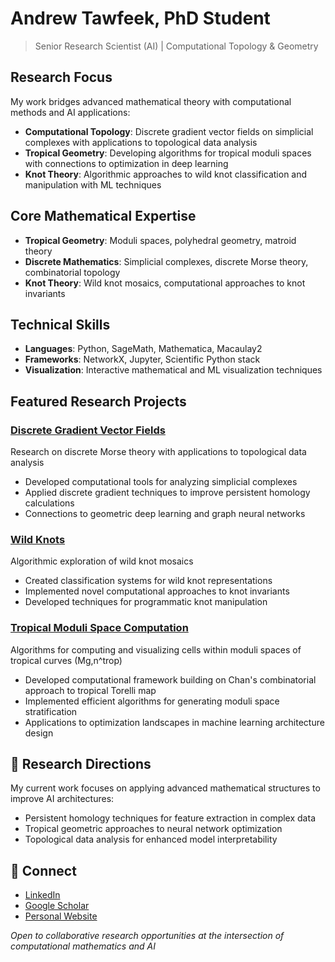 # Andrew Tawfeek, PhD Student

> Senior Research Scientist (AI) | Computational Topology & Geometry

## Research Focus

My work bridges advanced mathematical theory with computational methods and AI applications:

- **Computational Topology**: Discrete gradient vector fields on simplicial complexes with applications to topological data analysis
- **Tropical Geometry**: Developing algorithms for tropical moduli spaces with connections to optimization in deep learning
- **Knot Theory**: Algorithmic approaches to wild knot classification and manipulation with ML techniques

## Core Mathematical Expertise

- **Tropical Geometry**: Moduli spaces, polyhedral geometry, matroid theory
- **Discrete Mathematics**: Simplicial complexes, discrete Morse theory, combinatorial topology
- **Knot Theory**: Wild knot mosaics, computational approaches to knot invariants

## Technical Skills

- **Languages**: Python, SageMath, Mathematica, Macaulay2
- **Frameworks**: NetworkX, Jupyter, Scientific Python stack
- **Visualization**: Interactive mathematical and ML visualization techniques

## Featured Research Projects

### [Discrete Gradient Vector Fields](https://github.com/andrew-tawfeek/discrete-gradients)
Research on discrete Morse theory with applications to topological data analysis
- Developed computational tools for analyzing simplicial complexes
- Applied discrete gradient techniques to improve persistent homology calculations
- Connections to geometric deep learning and graph neural networks

### [Wild Knots](https://github.com/andrew-tawfeek/wild_knots)
Algorithmic exploration of wild knot mosaics
- Created classification systems for wild knot representations
- Implemented novel computational approaches to knot invariants
- Developed techniques for programmatic knot manipulation

### [Tropical Moduli Space Computation](https://github.com/andrew-tawfeek/tropicalmoduli)
Algorithms for computing and visualizing cells within moduli spaces of tropical curves (Mg,n^trop)
- Developed computational framework building on Chan's combinatorial approach to tropical Torelli map
- Implemented efficient algorithms for generating moduli space stratification
- Applications to optimization landscapes in machine learning architecture design

## 📝 Research Directions

My current work focuses on applying advanced mathematical structures to improve AI architectures:
- Persistent homology techniques for feature extraction in complex data
- Tropical geometric approaches to neural network optimization
- Topological data analysis for enhanced model interpretability

## 🔗 Connect

- [LinkedIn](https://www.linkedin.com/in/andrew-tawfeek/)
- [Google Scholar](https://scholar.google.com/citations?hl=en&user=Za4CG6sAAAAJ&view_op=list_works&authuser=1)
- [Personal Website](https://www.atawfeek.com)

*Open to collaborative research opportunities at the intersection of computational mathematics and AI*
